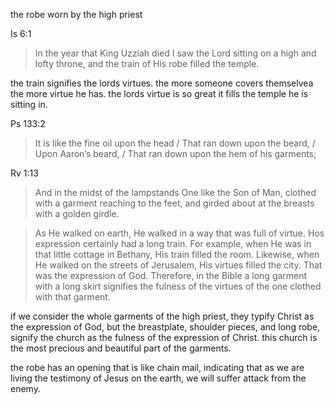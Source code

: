 the robe worn by the high priest

Is 6:1
> In the year that King Uzziah died I saw the Lord sitting on a high and lofty throne, and the train of His robe filled the temple.

the train signifies the lords virtues. the more
someone covers themselvea the more virtue
he has. the lords virtue is so great it fills
the temple he is sitting in.

Ps 133:2
> It is like the fine oil upon the head / That ran down upon the beard, / Upon Aaron’s beard, / That ran down upon the hem of his garments;

Rv 1:13
> And in the midst of the lampstands One like the Son of Man, clothed with a garment reaching to the feet, and girded about at the breasts with a golden girdle.


> As He walked on earth, He walked in a way that was full of virtue. Hos expression certainly had a long train. For example, when He was in that little cottage in Bethany, His train filled the room. Likewise, when He walked on the streets of Jerusalem, His virtues filled the city. That was the expression of God. Therefore, in the Bible a long garment with a long skirt signifies the fulness of the virtues of the one clothed with that garment.

if we consider the whole garments of the high priest, they typify Christ as the expression of God, but the breastplate, shoulder pieces, and long robe, signify the church as the fulness of the expression of Christ. this church is the most precious and beautiful part of the garments.

the robe has an opening that is like chain mail, indicating that as we are living the testimony of Jesus on the earth, we will suffer attack from the enemy.
